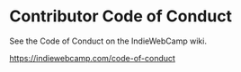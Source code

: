 # Contributor Code of Conduct

See the Code of Conduct on the IndieWebCamp wiki.

https://indiewebcamp.com/code-of-conduct
